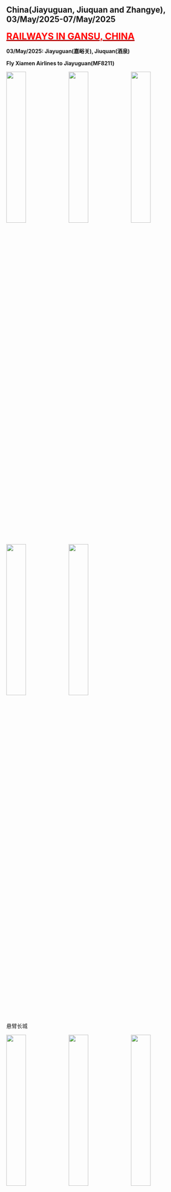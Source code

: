 ## China(Jiayuguan, Jiuquan and Zhangye), 03/May/2025-07/May/2025

**[<font color=red size=5><u>RAILWAYS IN GANSU, CHINA</u></font>](https://wqgcx.github.io/transport/20250503CN/CR/)**

**03/May/2025: Jiayuguan(嘉峪关), Jiuquan(酒泉)**

**Fly Xiamen Airlines to Jiayuguan(MF8211)**

<img src="../20250503CN_photos/IMG_8969.jpeg" width="32%">
<img src="../20250503CN_photos/IMG_8970.jpeg" width="32%">
<img src="../20250503CN_photos/IMG_8971.jpeg" width="32%">
<img src="../20250503CN_photos/IMG_8972.jpeg" width="32%">
<img src="../20250503CN_photos/IMG_8973.jpeg" width="32%">

悬臂长城

<img src="../20250503CN_photos/IMG_8974.jpeg" width="32%">
<img src="../20250503CN_photos/IMG_8976.jpeg" width="32%">
<img src="../20250503CN_photos/IMG_8977.jpeg" width="32%">
<img src="../20250503CN_photos/IMG_8980.jpeg" width="32%">
<img src="../20250503CN_photos/IMG_8982.jpeg" width="32%">
<img src="../20250503CN_photos/IMG_8983.jpeg" width="32%">
<img src="../20250503CN_photos/IMG_8984.jpeg" width="32%">
<img src="../20250503CN_photos/IMG_8985.jpeg" width="32%">
<img src="../20250503CN_photos/IMG_8986.jpeg" width="32%">

长城第一墩

<img src="../20250503CN_photos/IMG_8990.jpeg" width="32%">
<img src="../20250503CN_photos/IMG_8991.jpeg" width="32%">
<img src="../20250503CN_photos/IMG_8993.jpeg" width="32%">
<img src="../20250503CN_photos/IMG_8998.jpeg" width="32%">
<img src="../20250503CN_photos/IMG_9003.jpeg" width="32%">
<img src="../20250503CN_photos/IMG_9004.jpeg" width="32%">

嘉峪关关城

<img src="../20250503CN_photos/IMG_9010.jpeg" width="32%">
<img src="../20250503CN_photos/IMG_9013.jpeg" width="32%">
<img src="../20250503CN_photos/IMG_9016.jpeg" width="32%">
<img src="../20250503CN_photos/IMG_9022.jpeg" width="32%">
<img src="../20250503CN_photos/IMG_9023.jpeg" width="32%">
<img src="../20250503CN_photos/IMG_9030.jpeg" width="32%">
<img src="../20250503CN_photos/IMG_9032.jpeg" width="32%">
<img src="../20250503CN_photos/IMG_9036.jpeg" width="32%">
<img src="../20250503CN_photos/IMG_9039.jpeg" width="32%">
<img src="../20250503CN_photos/IMG_9042.jpeg" width="32%">
<img src="../20250503CN_photos/IMG_9045.jpeg" width="32%">
<img src="../20250503CN_photos/IMG_9046.jpeg" width="32%">

酒泉鼓楼

<img src="../20250503CN_photos/IMG_9056.jpeg" width="32%">
<img src="../20250503CN_photos/IMG_9057.jpeg" width="32%">
<img src="../20250503CN_photos/IMG_9061.jpeg" width="32%">
<img src="../20250503CN_photos/IMG_9065.jpeg" width="32%">
<img src="../20250503CN_photos/IMG_9071.jpeg" width="32%">
<img src="../20250503CN_photos/IMG_9072.jpeg" width="32%">
<img src="../20250503CN_photos/IMG_9073.jpeg" width="32%">

酒泉古城门

<img src="../20250503CN_photos/IMG_9075.jpeg" width="32%">
<img src="../20250503CN_photos/IMG_9078.jpeg" width="32%">

**04/May/2025: Zhangye(张掖)**

张掖大佛寺, 山西会馆

<img src="../20250503CN_photos/IMG_9090.jpeg" width="32%">
<img src="../20250503CN_photos/IMG_9098.jpeg" width="32%">
<img src="../20250503CN_photos/IMG_9100.jpeg" width="32%">
<img src="../20250503CN_photos/IMG_9102.jpeg" width="32%">
<img src="../20250503CN_photos/IMG_9104.jpeg" width="32%">
<img src="../20250503CN_photos/IMG_9107.jpeg" width="32%">
<img src="../20250503CN_photos/IMG_9109.jpeg" width="32%">
<img src="../20250503CN_photos/IMG_9110.jpeg" width="32%">
<img src="../20250503CN_photos/IMG_9111.jpeg" width="32%">
<img src="../20250503CN_photos/IMG_9113.jpeg" width="32%">
<img src="../20250503CN_photos/IMG_9114.jpeg" width="32%">
<img src="../20250503CN_photos/IMG_9116.jpeg" width="32%">
<img src="../20250503CN_photos/IMG_9117.jpeg" width="32%">
<img src="../20250503CN_photos/IMG_9118.jpeg" width="32%">
<img src="../20250503CN_photos/IMG_9120.jpeg" width="32%">
<img src="../20250503CN_photos/IMG_9123.jpeg" width="32%">
<img src="../20250503CN_photos/IMG_9125.jpeg" width="32%">
<img src="../20250503CN_photos/IMG_9126.jpeg" width="32%">

张掖鼓楼

<img src="../20250503CN_photos/IMG_9130.jpeg" width="32%">
<img src="../20250503CN_photos/IMG_9131.jpeg" width="32%">
<img src="../20250503CN_photos/IMG_9132.jpeg" width="32%">
<img src="../20250503CN_photos/IMG_9133.jpeg" width="32%">
<img src="../20250503CN_photos/IMG_9184.jpeg" width="32%">
<img src="../20250503CN_photos/IMG_9188.jpeg" width="32%">
<img src="../20250503CN_photos/IMG_9189.jpeg" width="32%">
<img src="../20250503CN_photos/IMG_9192.jpeg" width="32%">

西来寺

<img src="../20250503CN_photos/IMG_9135.jpeg" width="32%">
<img src="../20250503CN_photos/IMG_9137.jpeg" width="32%">
<img src="../20250503CN_photos/IMG_9139.jpeg" width="32%">

平山湖大峡谷

<img src="../20250503CN_photos/IMG_9140.jpeg" width="32%">
<img src="../20250503CN_photos/IMG_9141.jpeg" width="32%">
<img src="../20250503CN_photos/IMG_9146.jpeg" width="32%">
<img src="../20250503CN_photos/IMG_9147.jpeg" width="32%">
<img src="../20250503CN_photos/IMG_9149.jpeg" width="32%">
<img src="../20250503CN_photos/IMG_9151.jpeg" width="32%">
<img src="../20250503CN_photos/IMG_9155.jpeg" width="32%">
<img src="../20250503CN_photos/IMG_9157.jpeg" width="32%">
<img src="../20250503CN_photos/IMG_9158.jpeg" width="32%">
<img src="../20250503CN_photos/IMG_9161.jpeg" width="32%">
<img src="../20250503CN_photos/IMG_9164.jpeg" width="32%">
<img src="../20250503CN_photos/IMG_9166.jpeg" width="32%">
<img src="../20250503CN_photos/IMG_9174.jpeg" width="32%">
<img src="../20250503CN_photos/IMG_9175.jpeg" width="32%">
<img src="../20250503CN_photos/IMG_9178.jpeg" width="32%">

牛肉小饭

<img src="../20250503CN_photos/IMG_9181.jpeg" width="32%">

**05/May/2025: Zhangye(张掖)**

马蹄寺

<img src="../20250503CN_photos/IMG_9193.jpeg" width="32%">
<img src="../20250503CN_photos/IMG_9198.jpeg" width="32%">
<img src="../20250503CN_photos/IMG_9200.jpeg" width="32%">
<img src="../20250503CN_photos/IMG_9199.jpeg" width="32%">
<img src="../20250503CN_photos/IMG_9203.jpeg" width="32%">
<img src="../20250503CN_photos/IMG_9205.jpeg" width="32%">
<img src="../20250503CN_photos/IMG_9208.jpeg" width="32%">
<img src="../20250503CN_photos/IMG_9214.jpeg" width="32%">
<img src="../20250503CN_photos/IMG_9216.jpeg" width="32%">
<img src="../20250503CN_photos/IMG_9219.jpeg" width="32%">
<img src="../20250503CN_photos/IMG_9222.jpeg" width="32%">
<img src="../20250503CN_photos/IMG_9223.jpeg" width="32%">
<img src="../20250503CN_photos/IMG_9227.jpeg" width="32%">
<img src="../20250503CN_photos/IMG_9229.jpeg" width="32%">
<img src="../20250503CN_photos/IMG_9231.jpeg" width="32%">

手工搓鱼面

<img src="../20250503CN_photos/IMG_9232.jpeg" width="32%">

七彩丹霞

<img src="../20250503CN_photos/IMG_9233.jpeg" width="32%">
<img src="../20250503CN_photos/IMG_9235.jpeg" width="32%">
<img src="../20250503CN_photos/IMG_9237.jpeg" width="32%">
<img src="../20250503CN_photos/IMG_9238.jpeg" width="32%">
<img src="../20250503CN_photos/IMG_9242.jpeg" width="32%">
<img src="../20250503CN_photos/IMG_9246.jpeg" width="32%">
<img src="../20250503CN_photos/IMG_9254.jpeg" width="32%">
<img src="../20250503CN_photos/IMG_9258.jpeg" width="32%">
<img src="../20250503CN_photos/IMG_9260.jpeg" width="32%">
<img src="../20250503CN_photos/IMG_9263.jpeg" width="32%">
<img src="../20250503CN_photos/IMG_9264.jpeg" width="32%">
<img src="../20250503CN_photos/IMG_9266.jpeg" width="32%">

**06/May/2025: Jiuquan(酒泉)**

西千佛洞

<img src="../20250503CN_photos/IMG_9289.jpeg" width="32%">
<img src="../20250503CN_photos/IMG_9291.jpeg" width="32%">
<img src="../20250503CN_photos/IMG_9292.jpeg" width="32%">
<img src="../20250503CN_photos/IMG_9293.jpeg" width="32%">
<img src="../20250503CN_photos/IMG_9294.jpeg" width="32%">
<img src="../20250503CN_photos/IMG_9296.jpeg" width="32%">

阳关遗址

<img src="../20250503CN_photos/IMG_9301.jpeg" width="32%">
<img src="../20250503CN_photos/IMG_9302.jpeg" width="32%">
<img src="../20250503CN_photos/IMG_9303.jpeg" width="32%">
<img src="../20250503CN_photos/IMG_9308.jpeg" width="32%">
<img src="../20250503CN_photos/IMG_9309.jpeg" width="32%">
<img src="../20250503CN_photos/IMG_9311.jpeg" width="32%">
<img src="../20250503CN_photos/IMG_9313.jpeg" width="32%">
<img src="../20250503CN_photos/IMG_9314.jpeg" width="32%">
<img src="../20250503CN_photos/IMG_9315.jpeg" width="32%">
<img src="../20250503CN_photos/IMG_9317.jpeg" width="32%">
<img src="../20250503CN_photos/IMG_9318.jpeg" width="32%">
<img src="../20250503CN_photos/IMG_9319.jpeg" width="32%">

玉门关遗址

<img src="../20250503CN_photos/IMG_9323.jpeg" width="32%">
<img src="../20250503CN_photos/IMG_9352.jpeg" width="32%">
<img src="../20250503CN_photos/IMG_9354.jpeg" width="32%">

小方盘城遗址

<img src="../20250503CN_photos/IMG_9325.jpeg" width="32%">
<img src="../20250503CN_photos/IMG_9329.jpeg" width="32%">
<img src="../20250503CN_photos/IMG_9330.jpeg" width="32%">

大方盘城遗址

<img src="../20250503CN_photos/IMG_9336.jpeg" width="32%">
<img src="../20250503CN_photos/IMG_9337.jpeg" width="32%">
<img src="../20250503CN_photos/IMG_9340.jpeg" width="32%">
<img src="../20250503CN_photos/IMG_9342.jpeg" width="32%">
<img src="../20250503CN_photos/IMG_9344.jpeg" width="32%">
<img src="../20250503CN_photos/IMG_9345.jpeg" width="32%">

雅丹地质公园

<img src="../20250503CN_photos/IMG_9356.jpeg" width="32%">
<img src="../20250503CN_photos/IMG_9362.jpeg" width="32%">
<img src="../20250503CN_photos/IMG_9365.jpeg" width="32%">
<img src="../20250503CN_photos/IMG_9368.jpeg" width="32%">
<img src="../20250503CN_photos/IMG_9370.jpeg" width="32%">
<img src="../20250503CN_photos/IMG_9371.jpeg" width="32%">
<img src="../20250503CN_photos/IMG_9375.jpeg" width="32%">
<img src="../20250503CN_photos/IMG_9380.jpeg" width="32%">
<img src="../20250503CN_photos/IMG_9382.jpeg" width="32%">

**07/May/2025: Jiuquan(酒泉)**

鸣沙山月牙泉

<img src="../20250503CN_photos/IMG_9394.jpeg" width="32%">
<img src="../20250503CN_photos/IMG_9397.jpeg" width="32%">
<img src="../20250503CN_photos/IMG_9408.jpeg" width="32%">
<img src="../20250503CN_photos/IMG_9409.jpeg" width="32%">
<img src="../20250503CN_photos/IMG_9410.jpeg" width="32%">
<img src="../20250503CN_photos/IMG_9411.jpeg" width="32%">
<img src="../20250503CN_photos/IMG_9416.jpeg" width="32%">
<img src="../20250503CN_photos/IMG_9418.jpeg" width="32%">
<img src="../20250503CN_photos/IMG_9419.jpeg" width="32%">
<img src="../20250503CN_photos/IMG_9424.jpeg" width="32%">
<img src="../20250503CN_photos/IMG_9426.jpeg" width="32%">
<img src="../20250503CN_photos/IMG_9428.jpeg" width="32%">

敦煌莫高窟

<img src="../20250503CN_photos/IMG_9431.jpeg" width="32%">
<img src="../20250503CN_photos/IMG_9433.jpeg" width="32%">
<img src="../20250503CN_photos/IMG_9435.jpeg" width="32%">
<img src="../20250503CN_photos/IMG_9436.jpeg" width="32%">
<img src="../20250503CN_photos/IMG_9438.jpeg" width="32%">
<img src="../20250503CN_photos/IMG_9441.jpeg" width="32%">
<img src="../20250503CN_photos/IMG_9445.jpeg" width="32%">
<img src="../20250503CN_photos/IMG_9437.jpeg" width="32%">
<img src="../20250503CN_photos/IMG_9452.jpeg" width="32%">
<img src="../20250503CN_photos/IMG_9446.jpeg" width="32%">
<img src="../20250503CN_photos/IMG_9447.jpeg" width="32%">
<img src="../20250503CN_photos/IMG_9448.jpeg" width="32%">
<img src="../20250503CN_photos/IMG_9449.jpeg" width="32%">
<img src="../20250503CN_photos/IMG_9450.jpeg" width="32%">
<img src="../20250503CN_photos/IMG_9451.jpeg" width="32%">

**Fly China Eastern Airlines to Beijing(MU9998, MU2130)**

<img src="../20250503CN_photos/IMG_9453.jpeg" width="32%">

**Click [here](https://wqgcx.github.io/transport/) to go back.**

